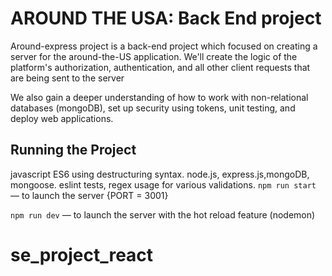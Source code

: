 # AROUND THE USA: Back End project

Around-express project is a back-end project which focused on creating a server for the around-the-US application.
We'll create the logic of the platform's authorization, authentication, and all other client requests that are being sent to the server

We also gain a deeper understanding of how to work with non-relational databases (mongoDB), set up security using tokens, unit testing, and deploy web applications.

## Running the Project

javascript ES6 using destructuring syntax.
node.js, express.js,mongoDB, mongoose.
eslint tests, regex usage for various validations.
`npm run start` — to launch the server {PORT = 3001}

`npm run dev` — to launch the server with the hot reload feature (nodemon)
# se_project_react
